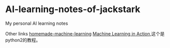 # AI-learning-notes-of-jackstark
My personal AI learning notes


Other links
[homemade-machine-learning](https://github.com/ArtechStark/homemade-machine-learning)
[Machine Learning in Action](https://github.com/ArtechStark/machinelearninginaction),这个是python2的教程。

